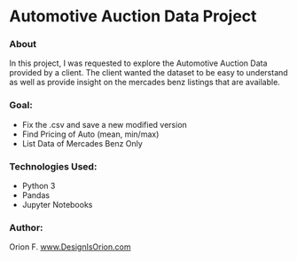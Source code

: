 # Automotive Auction Data Project 

### About
In this project, I was requested to explore the Automotive Auction Data provided by a client. The client wanted the dataset to be easy to understand as well as provide insight on the mercades benz listings that are available. 

### Goal: 
- Fix the .csv and save a new modified version
- Find Pricing of Auto (mean, min/max)
- List Data of Mercades Benz Only

### Technologies Used:
- Python 3
- Pandas
- Jupyter Notebooks

### Author: 
Orion F.
www.DesignIsOrion.com
